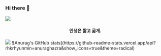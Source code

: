 ### Hi there 👋
<img src="https://capsule-render.vercel.app/api?type=waving&color=#81DAF5&height=250&section=header" />
<h4 align="middle"> 인생은 짧고 굷게. </h4> 
<img src="https://capsule-render.vercel.app/api?type=waving&color=81DAF5&height=150&section=footer" />
![Anurag's GitHub stats](https://github-readme-stats.vercel.app/api?rhkrhyunmin=anuraghazra&show_icons=true&theme=radical)

